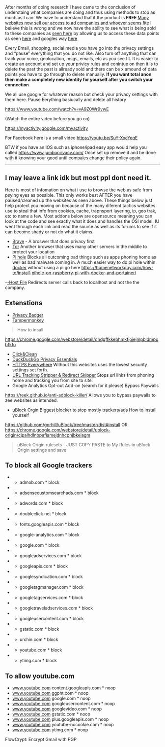 After months of doing research I have came to the conclusion of understaing what companies are doing and thus using methods to stop as much as I can. We have to understand that if the product is **FREE** [Many websites now sell our access to ad companies and whoever seems fite](https://www.vox.com/2018/4/11/17177842/facebook-advertising-ads-explained-mark-zuckerberg "Many websites now sell our access to ad companies and whoever seems fite") I believe this is wrong and we now have the ability to see what is being sold to these companies as [seen here](https://gdpr-info.eu/ "seen here") by allowing us to access these data points as seen [here](https://en.wikipedia.org/wiki/General_Data_Protection_Regulation "here") and googles way [here](https://www.wikihow.com/Download-Your-Google-Data "here") 

Every Email, shopping, social media you have go into the privacy settings and “pause” everything that you do not like. Also turn off anything that can track your voice, geolocation, msgs, emails, etc as you see fit. It is easier to create an account and set up your privicy rules and conintue on then it is to delete the past the past is allready sold and there can be x amound of data points you have to go through to delete manually. 
**If you want total anon then make a completely new identity for yourself after you switch your connection**

We all use google for whatever reason but check your privacy settings with them here. Pause Eerything basiucally and delete all history

https://www.youtube.com/watch?v=vA9Z0Wr9vwE

(Watch the entire video before you go on)

https://myactivity.google.com/myactivity

For Facebook here is a small video
https://youtu.be/SuY-XxcYeqE

BTW if you have an IOS such as iphone/ipad easy app would help you called
https://www.jumboprivacy.com/
Once set up remove it and be done with it knowing your good until compaies change their policy again.

------------
I may leave a link idk but most ppl dont need it.
------------

Here is most of infomation on what i use to browse the web as safe from psying eyes as possible. This only works best AFTER you have paused/cleaned up the websites as seen above. These things below just help protect you moving on because of the many diferent tactics websites use to steal that info from cookies, cache, trapnsport layering, ip, geo trak, etc to name a few. Most addons below are opensource meaning you can look at the code and see exactly what it does and handles the OSI model. IU went through each link and read the source as well as its forums to see if it can become shady or not do what it claims.
- [Brave](https://brave.com/ "-Brave") - A broswer that does privacy first
- [Tor](https://fossbytes.com/best-alternatives-to-tor-browser-to-browse-anonymously/ "-Tor") Another browser that uses many other servers in the middle to protect your location
- [Pi hole](https://blog.cryptoaustralia.org.au/instructions-for-setting-up-pi-hole/ "-Pi hole") Blocks all outcoming bad things such as apps phoning home as well as bad malware coming in.
A much easier way to do pi hole within [docker](https://www.docker.com/get-started "docker") without using a pi go here
https://homenetworkguy.com/how-to/install-pihole-on-raspberry-pi-with-docker-and-portainer/

-[-Host File](https://proprivacy.com/guides/use-your-hosts-file-to-block-ads-and-malware "-Host File") Redirects server calls back to localhost and not the the company.
## Extenstions

- [Privacy Badger](https://www.eff.org/privacybadger "-Privacy Badger")
- [Tampermonkey](https://github.com/Tampermonkey/tampermonkey "Tampermonkey")

> How to insall 

 https://chrome.google.com/webstore/detail/dhdgffkkebhmkfjojejmpbldmpobfkfo
- [Click&Clean](https://www.hotcleaner.com/clickclean_chrome.html "-Click&Clean")
- [DuckDuckGo Privacy Essentials](https://www.trishtech.com/2018/01/duckduckgo-privacy-essentials-extension-enhances-online-privacy/ "-DuckDuckGo Privacy Essentials")
- [HTTPS Everywhere](https://www.eff.org/https-everywhere "-HTTPS Everywhere") Without this websites uses the lowest security settings set forth.
- [URL Tracking Stripper & Redirect Skipper](https://github.com/newhouse/url-tracking-stripper "-URL Tracking Stripper & Redirect Skipper") Stops url links from phoning home and tracking you from site to site.
- Google Analytics Opt-out Add-on (search for it please)
Bypass Paywalls

https://reek.github.io/anti-adblock-killer/ Allows you to bypass paywalls to zee websites as intended.

- [uBlock Orgin](https://github.com/gorhill/uBlock/ "uBlock Orgin")
 Biggest blocker to stop mostly trackers/ads
How to install yourself

https://github.com/gorhill/uBlock/tree/master/dist#install
OR
https://chrome.google.com/webstore/detail/ublock-origin/cjpalhdlnbpafiamejdnhcphjbkeiagm
> uBlock Origin rulesets - JUST COPY PASTE to My Rules in uBlock Origin settings and save

## To block all Google trackers

- * admob.com * block
- * adsensecustomsearchads.com * block
- * adwords.com * block
- * doubleclick.net * block
- * fonts.googleapis.com * block
- * google-analytics.com * block
- * google.com * block
- * googleadservices.com * block
- * googleapis.com * block
- * googlesyndication.com * block
- * googletagmanager.com * block
- * googletagservices.com * block
- * googletraveladservices.com * block
- * googleusercontent.com * block
- * gstatic.com * block
- * urchin.com * block
- * youtube.com * block
- * ytimg.com * block

## To allow youtube.com
- www.youtube.com content.googleapis.com * noop
- www.youtube.com ggpht.com * noop
- www.youtube.com google.com * noop
- www.youtube.com googleusercontent.com * noop
- www.youtube.com googlevideo.com * noop
- www.youtube.com gstatic.com * noop
- www.youtube.com plus.googleapis.com * noop
- www.youtube.com youtube-nocookie.com * noop
- www.youtube.com ytimg.com * noop


FlowCrypt: Encrypt Gmail with PGP
